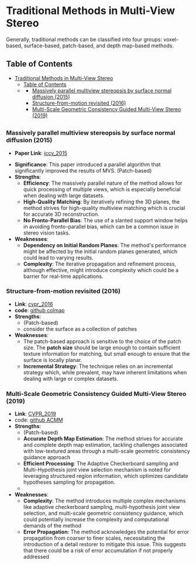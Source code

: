 
# Traditional Methods in Multi-View Stereo

Generally, traditional methods can be classified into four groups: voxel-based, surface-based, patch-based, and depth map-based methods.

## Table of Contents

- [Traditional Methods in Multi-View Stereo](#traditional-methods-in-multi-view-stereo)
  - [Table of Contents](#table-of-contents)
  - [](#)
    - [Massively parallel multiview stereopsis by surface normal diffusion (2015)](#massively-parallel-multiview-stereopsis-by-surface-normal-diffusion-2015)
    - [Structure-from-motion revisited (2016)](#structure-from-motion-revisited-2016)
    - [Multi-Scale Geometric Consistency Guided Multi-View Stereo (2019)](#multi-scale-geometric-consistency-guided-multi-view-stereo-2019)


## 



### Massively parallel multiview stereopsis by surface normal diffusion (2015) 
- **Paper Link**: [iccv_2015](https://www.cv-foundation.org/openaccess/content_iccv_2015/papers/Galliani_Massively_Parallel_Multiview_ICCV_2015_paper.pdf)

<!-- - **Method Name**: Methodology Name -->
- **Significance**: This paper introduced a parallel algorithm that significantly improved the results of MVS. (Patch-based)
- **Strengths**:
  - **Efficiency**: The massively parallel nature of the method allows for quick processing of multiple views, which is especially beneficial when dealing with large datasets.
  - **High-Quality Matching**: By iteratively refining the 3D planes, the method strives for high-quality multiview matching which is crucial for accurate 3D reconstruction.
  - **No Fronto-Parallel Bias**: The use of a slanted support window helps in avoiding fronto-parallel bias, which can be a common issue in stereo vision tasks.
- **Weaknesses**:
  - **Dependency on Initial Random Planes**: The method's performance might be affected by the initial random planes generated, which could lead to varying results.
  - **Complexity**: The iterative propagation and refinement process, although effective, might introduce complexity which could be a barrier for real-time applications.


### Structure-from-motion revisited (2016) 
- **Link**: [cvpr_2016](https://openaccess.thecvf.com/content_cvpr_2016/papers/Schonberger_Structure-From-Motion_Revisited_CVPR_2016_paper.pdf)
- **code**: [github colmap](https://github.com/colmap/colmap)
- **Strengths**:
    - (Patch-based)
    - consider the surface as a collection of patches
- **Weaknesses**:
    - The patch-based approach is sensitive to the choice of the patch size. The **patch size** should be large enough to contain sufficient texture information for matching, but small enough to ensure that the surface is locally planar.
    - **Incremental Strategy**: The technique relies on an incremental strategy which, while prevalent, may have inherent limitations when dealing with large or complex datasets.


### Multi-Scale Geometric Consistency Guided Multi-View Stereo (2019)
- **Link**: [CVPR_2019](https://openaccess.thecvf.com/content_CVPR_2019/papers/Xu_Multi-Scale_Geometric_Consistency_Guided_Multi-View_Stereo_CVPR_2019_paper.pdf)
- code: [github ACMM](https://github.com/GhiXu/ACMM)
- **Strengths**:
    - (Patch-based)
    - **Accurate Depth Map Estimation**: The method strives for accurate and complete depth map estimation, tackling challenges associated with low-textured areas through a multi-scale geometric consistency guidance approach
    - **Efficient Processing**: The Adaptive Checkerboard sampling and Multi-Hypothesis joint view selection mechanism is noted for leveraging structured region information, which optimizes candidate hypotheses sampling for propagation.
    - 
- **Weaknesses**:
    - **Complexity**: The method introduces multiple complex mechanisms like adaptive checkerboard sampling, multi-hypothesis joint view selection, and multi-scale geometric consistency guidance, which could potentially increase the complexity and computational demands of the method
    - **Error Propagation**: The method acknowledges the potential for error propagation from coarser to finer scales, necessitating the introduction of a detail restorer to mitigate this issue. This suggests that there could be a risk of error accumulation if not properly addressed​


























